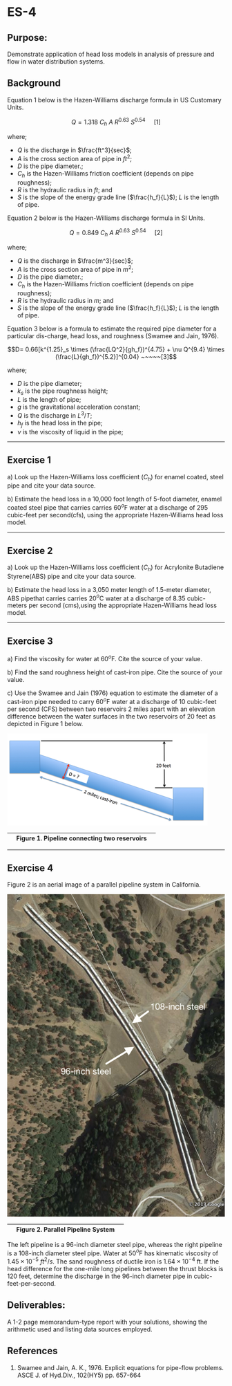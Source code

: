 # ES-4

## Purpose:
Demonstrate application of head loss models in analysis of pressure and flow in water distribution systems.

## Background
Equation 1 below is the Hazen-Williams discharge formula in US Customary Units.

$$ Q=1.318~C_h~A~R^{0.63}~S^{0.54}~~~~~[1]$$

where;
- $Q$ is the discharge in $\frac{ft^3}{sec}$;
- $A$ is the cross section area of pipe in $ft^2$;
- $D$ is the pipe diameter.;
- $C_h$ is the Hazen-Williams friction coefficient (depends on pipe roughness);
- $R$ is the hydraulic radius in $ft$; and
- $S$ is the slope of the energy grade line ($\frac{h_f}{L}$); $L$ is the length of pipe.

Equation 2 below is the Hazen-Williams discharge formula in SI Units.

$$ Q=0.849~C_h~A~R^{0.63}~S^{0.54}~~~~~[2]$$

where;
- $Q$ is the discharge in $\frac{m^3}{sec}$;
- $A$ is the cross section area of pipe in $m^2$;
- $D$ is the pipe diameter.;
- $C_h$ is the Hazen-Williams friction coefficient (depends on pipe roughness);
- $R$ is the hydraulic radius in $m$; and
- $S$ is the slope of the energy grade line ($\frac{h_f}{L}$); $L$ is the length of pipe.

Equation 3 below is a formula to estimate the required pipe diameter for a particular dis-charge, head loss, and roughness (Swamee and Jain, 1976).

$$D= 0.66[k^{1.25}_s \times (\frac{LQ^2}{gh_f})^{4.75} + \nu Q^{9.4} \times (\frac{L}{gh_f})^{5.2}]^{0.04} ~~~~~[3]$$

where;
- $D$ is the pipe diameter;
- $k_s$ is the pipe roughness height;
- $L$ is the length of pipe;
- $g$ is the gravitational acceleration constant;
- $Q$ is the discharge in $L^3/T$;
- $h_f$ is the head loss in the pipe;
- $\nu$ is the viscosity of liquid in the pipe;

---
## Exercise 1

a) Look up the Hazen-Williams loss coefficient ($C_h$) for enamel coated, steel pipe and cite your data source.  
   
b) Estimate the head loss in a 10,000 foot length of 5-foot diameter, enamel coated steel pipe that carries carries 60$^o$F water at a discharge of 295 cubic-feet per second(cfs), using the appropriate Hazen-Williams head loss model.

---
## Exercise 2
a) Look up the Hazen-Williams loss coefficient ($C_h$) for Acrylonite Butadiene Styrene(ABS) pipe and cite your data source.

b) Estimate the head loss in a 3,050 meter length of 1.5-meter diameter, ABS pipethat carries carries 20$^o$C water at a discharge of 8.35 cubic-meters per second (cms),using the appropriate Hazen-Williams head loss model.

---
## Exercise 3

a) Find the viscosity for water at 60$^o$F. Cite the source of your value.

b)  Find the sand roughness height of cast-iron pipe.  Cite the source of your value.

c)  Use the Swamee and Jain (1976) equation to estimate the diameter of a cast-iron pipe  needed to carry 60$^o$F water at a discharge of  10  cubic-feet per  second  (CFS)  between  two  reservoirs  2  miles  apart  with  an elevation difference between the water surfaces in the two reservoirs of 20 feet as depicted in Figure 1 below.

![](PipeLine2Reservoirs.png)
 
||Figure 1. Pipeline connecting two reservoirs ||
|---|---|---|

---
## Exercise 4
Figure 2 is an aerial image of a parallel pipeline system in California.

![](parallelpipes.png)

||Figure 2. Parallel Pipeline System ||
|---|---|---|

The left pipeline is a 96-inch diameter steel pipe, whereas the right pipeline is a 108-inch diameter steel pipe.  Water at 50$^o$F has kinematic viscosity of $1.45 \times 10^{−5}~ft^2/s$. The  sand  roughness  of  ductile  iron  is  $1.64 \times 10^{-4}$ ft.   If  the  head  difference  for  the one-mile long pipelines between the thrust blocks is 120 feet, determine the discharge in the 96-inch diameter pipe in cubic-feet-per-second.
## Deliverables:
A 1-2 page memorandum-type report with your solutions, showing the arithmetic used and listing data sources employed.

## References
1. Swamee and Jain, A. K., 1976. Explicit equations for pipe-flow problems. ASCE J. of Hyd.Div., 102(HY5) pp. 657-664


